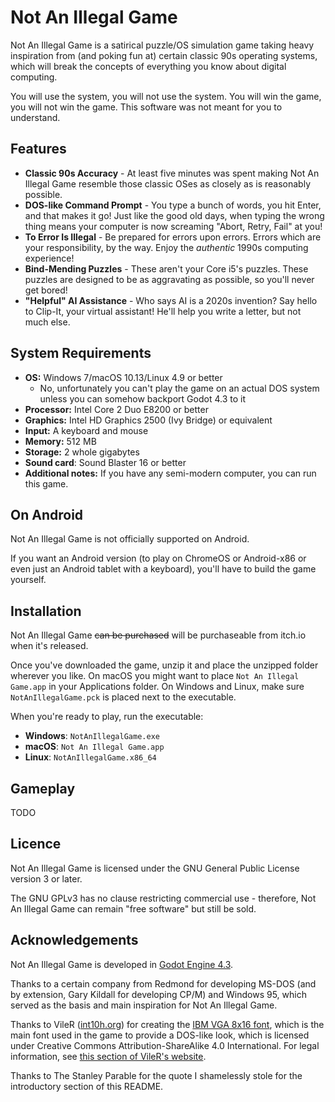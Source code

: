 # Not An Illegal Game

Not An Illegal Game is a satirical puzzle/OS simulation game taking heavy
inspiration from (and poking fun at) certain classic 90s operating systems,
which will break the concepts of everything you know about digital
computing.

You will use the system, you will not use the system. You will win the game, you
will not win the game. This software was not meant for you to understand.

## Features

* **Classic 90s Accuracy** - At least five minutes was spent making Not An
  Illegal Game resemble those classic OSes as closely as is reasonably possible.
* **DOS-like Command Prompt** - You type a bunch of words, you hit Enter, and
  that makes it go! Just like the good old days, when typing the wrong thing
  means your computer is now screaming "Abort, Retry, Fail" at you!
* **To Error Is Illegal** - Be prepared for errors upon errors. Errors which are
  your responsibility, by the way. Enjoy the *authentic* 1990s computing
  experience!
* **Bind-Mending Puzzles** - These aren't your Core i5's puzzles. These puzzles
  are designed to be as aggravating as possible, so you'll never get bored!
* **"Helpful" AI Assistance** - Who says AI is a 2020s invention? Say hello to
  Clip-It, your virtual assistant! He'll help you write a letter, but not much
  else.

## System Requirements

* **OS:** Windows 7/macOS 10.13/Linux 4.9 or better
  * No, unfortunately you can't play the game on an actual DOS system unless
    you can somehow backport Godot 4.3 to it
* **Processor:** Intel Core 2 Duo E8200 or better
* **Graphics:** Intel HD Graphics 2500 (Ivy Bridge) or equivalent
* **Input:** A keyboard and mouse
* **Memory:** 512 MB
* **Storage:** 2 whole gigabytes
* **Sound card**: Sound Blaster 16 or better
* **Additional notes:** If you have any semi-modern computer, you can run this game.

## On Android

Not An Illegal Game is not officially supported on Android.

If you want an Android version (to play on ChromeOS or Android-x86 or even just
an Android tablet with a keyboard), you'll have to build the game yourself.

## Installation

Not An Illegal Game ~~can be purchased~~ will be purchaseable from itch.io when
it's released.

Once you've downloaded the game, unzip it and place the unzipped folder wherever
you like. On macOS you might want to place `Not An Illegal Game.app` in your
Applications folder. On Windows and Linux, make sure `NotAnIllegalGame.pck` is
placed next to the executable.

When you're ready to play, run the executable:

* **Windows**: `NotAnIllegalGame.exe`
* **macOS**: `Not An Illegal Game.app`
* **Linux**: `NotAnIllegalGame.x86_64`

## Gameplay

TODO

## Licence

Not An Illegal Game is licensed under the GNU General Public License version 3
or later.

The GNU GPLv3 has no clause restricting commercial use - therefore, Not An
Illegal Game can remain "free software" but still be sold.

## Acknowledgements

Not An Illegal Game is developed in [Godot Engine 4.3](https://godotengine.org/).

Thanks to a certain company from Redmond for developing MS-DOS (and by
extension, Gary Kildall for developing CP/M) and Windows 95, which served as the
basis and main inspiration for Not An Illegal Game.

Thanks to VileR ([int10h.org](https://int10h.org/)) for creating the
[IBM VGA 8x16 font](https://int10h.org/oldschool-pc-fonts/fontlist/font?ibm_vga_8x16),
which is the main font used in the game to provide a DOS-like look, which is
licensed under Creative Commons Attribution-ShareAlike 4.0 International. For
legal information, see [this section of VileR's website](https://int10h.org/oldschool-pc-fonts/readme/#legal_stuff).

Thanks to The Stanley Parable for the quote I shamelessly stole for the
introductory section of this README.
